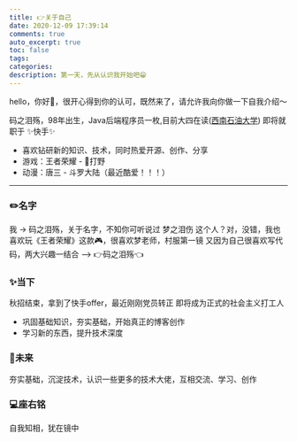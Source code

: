 ```yaml
---
title: 👉关于自己
date: 2020-12-09 17:39:14
comments: true
auto_excerpt: true
toc: false
tags:
categories: 
description: 第一天，先从认识我开始吧😁
---
```


hello，你好👋，很开心得到你的认可，既然来了，请允许我向你做一下自我介绍～

<!-- more -->

码之泪殇，98年出生，Java后端程序员一枚,目前大四在读([西南石油大学](https://www.swpu.edu.cn))
即将就职于 ✨快手✨
- 喜欢钻研新的知识、技术，同时热爱开源、创作、分享
- 游戏：王者荣耀 - 🔪打野
- 动漫：唐三 - 斗罗大陆（最近酷爱！！！）

<hr/>

### ✏️名字

我 -> 码之泪殇，关于名字，不知你可听说过 梦之泪伤 这个人？对，没错，我也喜欢玩《王者荣耀》这款🎮，很喜欢梦老师，村服第一镜
又因为自己很喜欢写代码，两大兴趣一结合 ——> 👉码之泪殇👈

### ✨当下

秋招结束，拿到了快手offer，最近刚刚党员转正
即将成为正式的社会主义打工人
- 巩固基础知识，夯实基础，开始真正的博客创作
- 学习新的东西，提升技术深度

### 🚀未来

夯实基础，沉淀技术，认识一些更多的技术大佬，互相交流、学习、创作

### 💻座右铭

自我知相，犹在镜中